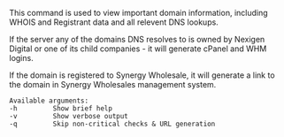 This command is used to view important domain information, including WHOIS and Registrant data and all relevent DNS lookups.

If the server any of the domains DNS resolves to is owned by Nexigen Digital or one of its child companies - it will generate cPanel and WHM logins.

If the domain is registered to Synergy Wholesale, it will generate a link to the domain in Synergy Wholesales management system.

	Available arguments:
	-h         Show brief help
	-v         Show verbose output
	-q         Skip non-critical checks & URL generation




